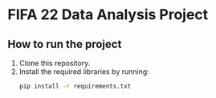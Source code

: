 # FIFA 22 Data Analysis Project

## How to run the project

1. Clone this repository.
2. Install the required libraries by running:
   ```bash
   pip install -r requirements.txt
   ```

